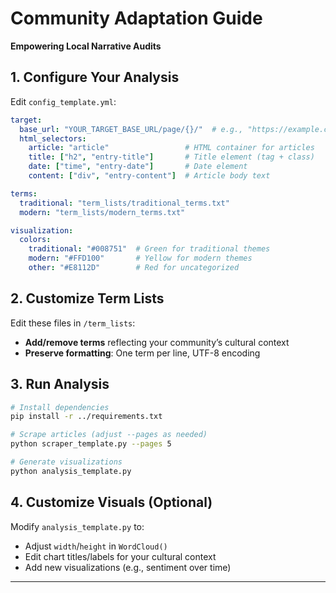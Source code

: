 # Community Adaptation Guide  
**Empowering Local Narrative Audits**  

## 1. Configure Your Analysis  
Edit `config_template.yml`:  
```yaml  
target:  
  base_url: "YOUR_TARGET_BASE_URL/page/{}/"  # e.g., "https://example.com/news/culture/page/{}/"  
  html_selectors:  
    article: "article"                 # HTML container for articles  
    title: ["h2", "entry-title"]       # Title element (tag + class)  
    date: ["time", "entry-date"]       # Date element  
    content: ["div", "entry-content"]  # Article body text  

terms:  
  traditional: "term_lists/traditional_terms.txt"  
  modern: "term_lists/modern_terms.txt"  

visualization:  
  colors:  
    traditional: "#008751"  # Green for traditional themes  
    modern: "#FFD100"       # Yellow for modern themes  
    other: "#E8112D"        # Red for uncategorized  
```  

## 2. Customize Term Lists  
Edit these files in `/term_lists`:  
- **Add/remove terms** reflecting your community’s cultural context  
- **Preserve formatting**: One term per line, UTF-8 encoding  

## 3. Run Analysis  
```bash  
# Install dependencies  
pip install -r ../requirements.txt  

# Scrape articles (adjust --pages as needed)  
python scraper_template.py --pages 5  

# Generate visualizations  
python analysis_template.py  
```  

## 4. Customize Visuals (Optional)  
Modify `analysis_template.py` to:  
- Adjust `width`/`height` in `WordCloud()`  
- Edit chart titles/labels for your cultural context  
- Add new visualizations (e.g., sentiment over time)  

---